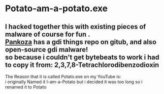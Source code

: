 # Potato-am-a-potato.exe
I hacked together this with existing pieces of malware of course for fun .\
[Pankoza](https://github.com/pankoza2-pl) has a gdi things repo on gitub, and also open-source gdi malware!\
so because i couldn't get bytebeats to work i had to copy it from: 2,3,7,8-Tetrachlorodibenzodioxin
---
The Reason that it is called Potato.exe on my YouTube is:\
i originally Named it I-am-a-Potato but i decided it was too long so i renamed it to Potato
